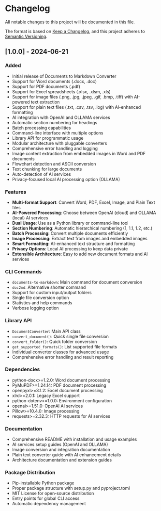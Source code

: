 # Changelog

All notable changes to this project will be documented in this file.

The format is based on [Keep a Changelog](https://keepachangelog.com/en/1.0.0/),
and this project adheres to [Semantic Versioning](https://semver.org/spec/v2.0.0.html).

## [1.0.0] - 2024-06-21

### Added
- Initial release of Documents to Markdown Converter
- Support for Word documents (.docx, .doc)
- Support for PDF documents (.pdf)
- Support for Excel spreadsheets (.xlsx, .xlsm, .xls)
- Support for image files (.png, .jpg, .jpeg, .gif, .bmp, .tiff) with AI-powered text extraction
- Support for plain text files (.txt, .csv, .tsv, .log) with AI-enhanced formatting
- AI integration with OpenAI and OLLAMA services
- Automatic section numbering for headings
- Batch processing capabilities
- Command-line interface with multiple options
- Library API for programmatic usage
- Modular architecture with pluggable converters
- Comprehensive error handling and logging
- Image content extraction from embedded images in Word and PDF documents
- Flowchart detection and ASCII conversion
- Text chunking for large documents
- Auto-detection of AI services
- Privacy-focused local AI processing option (OLLAMA)

### Features
- **Multi-format Support**: Convert Word, PDF, Excel, Image, and Plain Text files
- **AI-Powered Processing**: Choose between OpenAI (cloud) and OLLAMA (local) AI services
- **Dual Usage**: Use as a Python library or command-line tool
- **Section Numbering**: Automatic hierarchical numbering (1, 1.1, 1.2, etc.)
- **Batch Processing**: Convert multiple documents efficiently
- **Image Processing**: Extract text from images and embedded images
- **Smart Formatting**: AI-enhanced text structure and formatting
- **Privacy Options**: Local AI processing to keep data private
- **Extensible Architecture**: Easy to add new document formats and AI services

### CLI Commands
- `documents-to-markdown`: Main command for document conversion
- `doc2md`: Alternative shorter command
- Support for custom input/output folders
- Single file conversion option
- Statistics and help commands
- Verbose logging option

### Library API
- `DocumentConverter`: Main API class
- `convert_document()`: Quick single file conversion
- `convert_folder()`: Quick folder conversion
- `get_supported_formats()`: List supported file formats
- Individual converter classes for advanced usage
- Comprehensive error handling and result reporting

### Dependencies
- python-docx>=1.2.0: Word document processing
- PyMuPDF>=1.24.14: PDF document processing
- openpyxl>=3.1.2: Excel document processing
- xlrd>=2.0.1: Legacy Excel support
- python-dotenv>=1.0.0: Environment configuration
- openai>=1.51.0: OpenAI AI services
- Pillow>=10.4.0: Image processing
- requests>=2.32.3: HTTP requests for AI services

### Documentation
- Comprehensive README with installation and usage examples
- AI services setup guides (OpenAI and OLLAMA)
- Image conversion and integration documentation
- Plain text converter guide with AI enhancement details
- Architecture documentation and extension guides

### Package Distribution
- Pip-installable Python package
- Proper package structure with setup.py and pyproject.toml
- MIT License for open-source distribution
- Entry points for global CLI access
- Automatic dependency management
